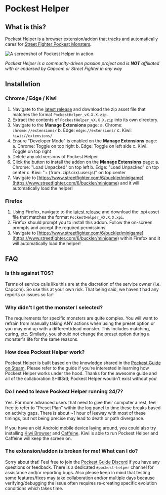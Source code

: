 # Pockest Helper

## What is this?

Pockest Helper is a browser extension/addon that tracks and automatically cares for [Street Fighter Pockest Monsters](https://www.streetfighter.com/6/buckler/minigame).

![A screenshot of Pockest Helper in action](https://github.com/folklorelabs/pockest-helper/assets/98740773/a90060c8-69d9-40e4-a763-0e6bc4178cf6)

_Pockest Helper is a community-driven passion project and is_ ___NOT___ _affiliated with or endorsed by Capcom or Street Fighter in any way_

## Installation

### Chrome / Edge / Kiwi

1. Navigate to the [latest release](https://github.com/folklorelabs/pockest-helper/releases/latest) and download the zip asset file that matches the format `PockestHelper_vX.X.X.zip`.
2. Extract the contents of `PockestHelper_vX.X.X.zip` into its own directory.
3. Navigate to the **Manage Extensions** page:
  a. Chrome: `chrome://extensions/`
  b. Edge: `edge://extensions/`
  c. Kiwi: `kiwi://extensions/`
4. Ensure "Developer Mode" is enabled on the **Manage Extensions** page:
  a. Chrome: Toggle on top right
  b. Edge: Toggle on left side
  c. Kiwi: Toggle on top right
5. Delete any old versions of Pockest Helper
6. Click the button to install the addon on the **Manage Extensions** page:
  a. Chrome: "Load Unpacked" on top left 
  b. Edge: "Load Unpacked" on top center
  c. Kiwi: "+ (from .zip/.crx/.user.js)" on top center
4. Navigate to [https://www.streetfighter.com/6/buckler/minigame](https://www.streetfighter.com/6/buckler/minigame) and it will automatically load the helper!

### Firefox

1. Using Firefox, navigate to the [latest release](https://github.com/folklorelabs/pockest-helper/releases/latest) and download the .xpi asset file that matches the format `PockestHelper_vX.X.X.xpi`.
2. Firefox should prompt you to install this addon. Follow the on-screen prompts and accept the required permissions.
3. Navigate to [https://www.streetfighter.com/6/buckler/minigame](https://www.streetfighter.com/6/buckler/minigame) within Firefox and it will automatically load the helper!

## FAQ

### Is this against TOS?

Terms of service calls like this are at the discretion of the service owner (i.e. Capcom). So use this at your own risk. That being said, we haven't had any reports or issues so far!

### Why didn't I get the monster I selected?

The requirements for specific monsters are quite complex. You will want to refrain from manually taking ANY actions when using the preset option or you may end up with a different/dead monster. This includes matching, curing, etc. Similarly, you should not change the preset option during a monster's life for the same reasons.

### How does Pockest Helper work?

Pockest Helper is built based on the knowledge shared in the [Pockest Guide on Steam](https://steamcommunity.com/sharedfiles/filedetails/?id=3003515624). Please refer to the guide if you're interested in learning how Pockest Helper works under the hood. Thanks for the awesome guide and all of the collaboration SHIII3rd; Pockest Helper wouldn't exist without you!

### Do I need to leave Pockest Helper running 24/7?

Yes. For more advanced users that need to give their computer a rest, feel free to refer to "Preset Plan" within the log panel to time these breaks based on activity gaps. There is about ~1 hour of leeway with most of these timings, but not being precise may lead to death or path divergance.

If you have an old Android mobile device laying around, you could also try installing [Kiwi Browser](https://play.google.com/store/apps/details?id=com.kiwibrowser.browser) and [Caffeine](https://play.google.com/store/apps/details?id=moe.zhs.caffeine). Kiwi is able to run Pockest Helper and Caffeine will keep the screen on.

### The extension/addon is broken for me! What can I do?

Sorry about that! Feel free to join the [Pockest Guide Discord](https://discord.gg/492bdzBDu) if you have any questions or feedback. There is a dedicated `#pockest-helper` channel for assistance and/or reporting bugs. Also please keep in mind that testing some features/fixes may take collaboration and/or multiple days because verifying/debugging the issue often requires re-creating specific evolution conditions which takes time.
